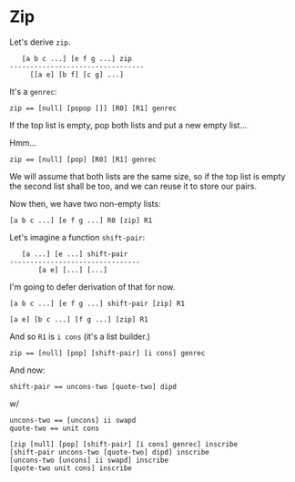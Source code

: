 # Zip

Let's derive `zip`.

       [a b c ...] [e f g ...] zip
    ---------------------------------
         [[a e] [b f] [c g] ...]

It's a `genrec`:

    zip == [null] [popop []] [R0] [R1] genrec

If the top list is empty, pop both lists and put a new empty list...

Hmm...

    zip == [null] [pop] [R0] [R1] genrec

We will assume that both lists are the same size, so if the top list is empty the second list shall be too, and we can reuse it to store our pairs.

Now then, we have two non-empty lists:

    [a b c ...] [e f g ...] R0 [zip] R1

Let's imagine a function `shift-pair`:

       [a ...] [e ...] shift-pair
    --------------------------------
           [a e] [...] [...]

I'm going to defer derivation of that for now.

    [a b c ...] [e f g ...] shift-pair [zip] R1

    [a e] [b c ...] [f g ...] [zip] R1

And so `R1` is `i cons` (it's a list builder.)

    zip == [null] [pop] [shift-pair] [i cons] genrec

And now:

    shift-pair == uncons-two [quote-two] dipd

w/

    uncons-two == [uncons] ii swapd
    quote-two == unit cons

    [zip [null] [pop] [shift-pair] [i cons] genrec] inscribe
    [shift-pair uncons-two [quote-two] dipd] inscribe
    [uncons-two [uncons] ii swapd] inscribe
    [quote-two unit cons] inscribe

